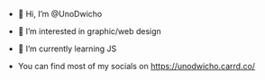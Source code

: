 - 👋 Hi, I’m @UnoDwicho
- 👀 I’m interested in graphic/web design
- 🌱 I’m currently learning JS

- You can find most of my socials on https://unodwicho.carrd.co/
